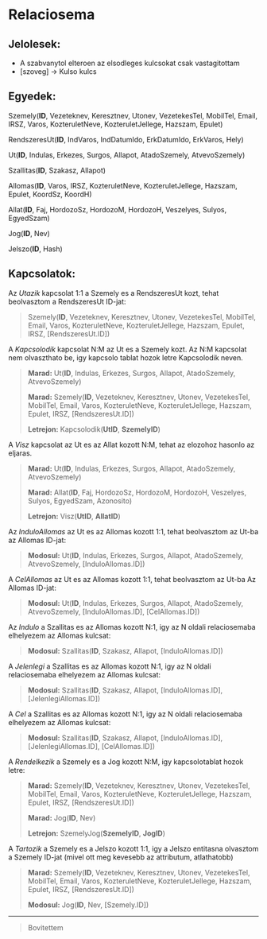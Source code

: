 # Relaciosema
## Jelolesek:
* A szabvanytol elteroen az elsodleges kulcsokat csak vastagitottam
* [szoveg] -> Kulso kulcs 

Egyedek:
---

Szemely(__ID__, Vezeteknev, Keresztnev, Utonev, VezetekesTel, MobilTel, Email, IRSZ, Varos, KozteruletNeve, KozteruletJellege, Hazszam, Epulet)

RendszeresUt(__ID__, IndVaros, IndDatumIdo, ErkDatumIdo, ErkVaros, Hely)

Ut(__ID__, Indulas, Erkezes, Surgos, Allapot, AtadoSzemely, AtvevoSzemely)

Szallitas(__ID__, Szakasz, Allapot)

Allomas(__ID__, Varos, IRSZ, KozteruletNeve, KozteruletJellege, Hazszam, Epulet, KoordSz, KoordH)

Allat(__ID__, Faj, HordozoSz, HordozoM, HordozoH, Veszelyes, Sulyos, EgyedSzam)

Jog(__ID__, Nev)

Jelszo(__ID__, Hash)

Kapcsolatok:
---

Az *Utazik* kapcsolat 1:1 a Szemely es a RendszeresUt kozt, tehat beolvasztom a RendszeresUt ID-jat:

> Szemely(__ID__, Vezeteknev, Keresztnev, Utonev, VezetekesTel, MobilTel, Email, Varos, KozteruletNeve, KozteruletJellege, Hazszam, Epulet, IRSZ, [RendszeresUt.ID])

A *Kapcsolodik* kapcsolat N:M az Ut es a Szemely kozt. Az N:M kapcsolat nem olvaszthato be, igy kapcsolo tablat hozok letre Kapcsolodik neven.

> __Marad:__ Ut(__ID__, Indulas, Erkezes, Surgos, Allapot, AtadoSzemely, AtvevoSzemely)
>
> __Marad:__ Szemely(__ID__, Vezeteknev, Keresztnev, Utonev, VezetekesTel, MobilTel, Email, Varos, KozteruletNeve, KozteruletJellege, Hazszam, Epulet, IRSZ, [RendszeresUt.ID])
>
> __Letrejon:__ Kapcsolodik(__UtID__, __SzemelyID__)

A *Visz* kapcsolat az Ut es az Allat kozott N:M, tehat az elozohoz hasonlo az eljaras.

> __Marad:__  Ut(__ID__, Indulas, Erkezes, Surgos, Allapot, AtadoSzemely, AtvevoSzemely)
>
> __Marad:__ Allat(__ID__, Faj, HordozoSz, HordozoM, HordozoH, Veszelyes, Sulyos, EgyedSzam, Azonosito)
> 
> __Letrejon:__ Visz(__UtID__, __AllatID__)

Az *InduloAllomas* az Ut es az Allomas kozott 1:1, tehat beolvasztom az Ut-ba az Allomas ID-jat:

> __Modosul:__ Ut(__ID__, Indulas, Erkezes, Surgos, Allapot, AtadoSzemely, AtvevoSzemely, [InduloAllomas.ID])

A *CelAllomas* az Ut es az Allomas kozott 1:1, tehat beolvasztom az Ut-ba Az Allomas ID-jat:

> __Modosul:__ Ut(__ID__, Indulas, Erkezes, Surgos, Allapot, AtadoSzemely, AtvevoSzemely, [InduloAllomas.ID], [CelAllomas.ID])

Az *Indulo* a Szallitas es az Allomas kozott N:1, igy az N oldali relaciosemaba elhelyezem az Allomas kulcsat:

> __Modosul:__ Szallitas(__ID__, Szakasz, Allapot, [InduloAllomas.ID])

A *Jelenlegi* a Szallitas es az Allomas kozott N:1, igy az N oldali relaciosemaba elhelyezem az Allomas kulcsat:

> __Modosul:__ Szallitas(__ID__, Szakasz, Allapot, [InduloAllomas.ID], [JelenlegiAllomas.ID])

A *Cel* a Szallitas es az Allomas kozott N:1, igy az N oldali relaciosemaba elhelyezem az Allomas kulcsat:

> __Modosul:__ Szallitas(__ID__, Szakasz, Allapot, [InduloAllomas.ID], [JelenlegiAllomas.ID], [CelAllomas.ID])

A *Rendelkezik* a Szemely es a Jog kozott N:M, igy kapcsolotablat hozok letre:

> __Marad:__ Szemely(__ID__, Vezeteknev, Keresztnev, Utonev, VezetekesTel, MobilTel, Email, Varos, KozteruletNeve, KozteruletJellege, Hazszam, Epulet, IRSZ, [RendszeresUt.ID])
> 
> __Marad:__ Jog(__ID__, Nev)
>
> __Letrejon:__ SzemelyJog(__SzemelyID__, __JogID__)

A *Tartozik* a Szemely es a Jelszo kozott 1:1, igy a Jelszo entitasna olvasztom a Szemely ID-jat (mivel ott meg kevesebb az attributum, atlathatobb)

> __Marad:__ Szemely(__ID__, Vezeteknev, Keresztnev, Utonev, VezetekesTel, MobilTel, Email, Varos, KozteruletNeve, KozteruletJellege, Hazszam, Epulet, IRSZ, [RendszeresUt.ID])
>
> __Modosul:__ Jog(__ID__, Nev, [Szemely.ID])

---
> Bovitettem  









